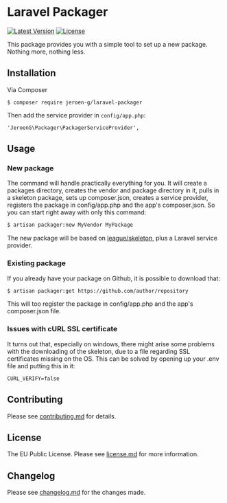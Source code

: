 # Laravel Packager

[![Latest Version](https://img.shields.io/github/release/jeroen-g/laravel-packager.svg?style=flat)](https://github.com/jeroen-g/laravel-packager/releases)
[![License](https://img.shields.io/badge/License-EUPL--1.1-blue.svg?style=flat)](license.md)

This package provides you with a simple tool to set up a new package. Nothing more, nothing less.

## Installation

Via Composer

    $ composer require jeroen-g/laravel-packager

Then add the service provider in `config/app.php`:

    'JeroenG\Packager\PackagerServiceProvider',

## Usage

### New package
The command will handle practically everything for you. It will create a packages directory, creates the vendor and package directory in it, pulls in a skeleton package, sets up composer.json, creates a service provider, registers the package in config/app.php and the app's composer.json. So you can start right away with only this command:
``` bash
$ artisan packager:new MyVendor MyPackage
```

The new package will be based on [league/skeleton](https://github.com/thephpleague/skeleton), plus a Laravel service provider.

### Existing package
If you already have your package on Github, it is possible to download that:
``` bash
$ artisan packager:get https://github.com/author/repository
```
This will too register the package in config/app.php and the app's composer.json file.

### Issues with cURL SSL certificate
It turns out that, especially on windows, there might arise some problems with the downloading of the skeleton, due to a file regarding SSL certificates missing on the OS. This can be solved by opening up your .env file and putting this in it:
```
CURL_VERIFY=false
```

## Contributing

Please see [contributing.md](contributing.md) for details.

## License

The EU Public License. Please see [license.md](license.md) for more information.

## Changelog

Please see [changelog.md](changelog.md) for the changes made.